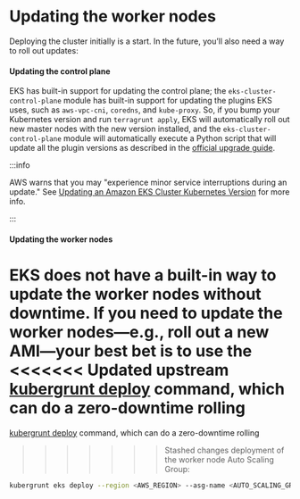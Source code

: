 # Updating the worker nodes

Deploying the cluster initially is a start. In the future, you’ll also need a way to roll out updates:

<div className="dlist">

#### Updating the control plane

EKS has built-in support for updating the control plane; the `eks-cluster-control-plane` module has built-in support
for updating the plugins EKS uses, such as `aws-vpc-cni`, `coredns`, and `kube-proxy`. So, if you bump your Kubernetes
version and run `terragrunt apply`, EKS will automatically roll out new master nodes with the new version installed,
and the `eks-cluster-control-plane` module will automatically execute a Python script that will update all the plugin
versions as described in the
[official upgrade guide](https://docs.aws.amazon.com/eks/latest/userguide/update-cluster.html).


</div>

:::info

AWS warns that you may "experience minor service interruptions during an update." See
[Updating an Amazon EKS Cluster Kubernetes Version](https://docs.aws.amazon.com/eks/latest/userguide/update-cluster.html)
for more info.

:::

<div className="dlist">

#### Updating the worker nodes

EKS does not have a built-in way to update the worker nodes without downtime. If you need to update the worker
nodes—e.g., roll out a new AMI—your best bet is to use the
<<<<<<< Updated upstream
[kubergrunt deploy](https://github.com/tnn-gruntwork-io/kubergrunt#deploy) command, which can do a zero-downtime rolling
=======
[kubergrunt deploy](https://github.com/tnn-gruntwork-io/kubergrunt#deploy) command, which can do a zero-downtime rolling
>>>>>>> Stashed changes
deployment of the worker node Auto Scaling Group:

</div>

``` bash
kubergrunt eks deploy --region <AWS_REGION> --asg-name <AUTO_SCALING_GROUP_NAME>
```
